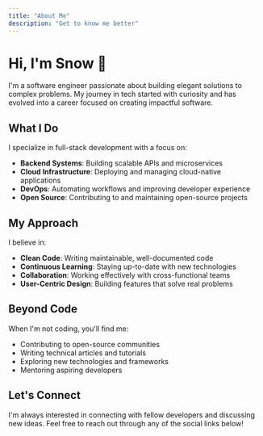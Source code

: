 ```yaml
---
title: "About Me"
description: "Get to know me better"
---
```


# Hi, I'm Snow 👋

I'm a software engineer passionate about building elegant solutions to complex problems. My journey in tech started with curiosity and has evolved into a career focused on creating impactful software.

## What I Do

I specialize in full-stack development with a focus on:
- **Backend Systems**: Building scalable APIs and microservices
- **Cloud Infrastructure**: Deploying and managing cloud-native applications
- **DevOps**: Automating workflows and improving developer experience
- **Open Source**: Contributing to and maintaining open-source projects

## My Approach

I believe in:
- **Clean Code**: Writing maintainable, well-documented code
- **Continuous Learning**: Staying up-to-date with new technologies
- **Collaboration**: Working effectively with cross-functional teams
- **User-Centric Design**: Building features that solve real problems

## Beyond Code

When I'm not coding, you'll find me:
- Contributing to open-source communities
- Writing technical articles and tutorials
- Exploring new technologies and frameworks
- Mentoring aspiring developers

## Let's Connect

I'm always interested in connecting with fellow developers and discussing new ideas. Feel free to reach out through any of the social links below!

